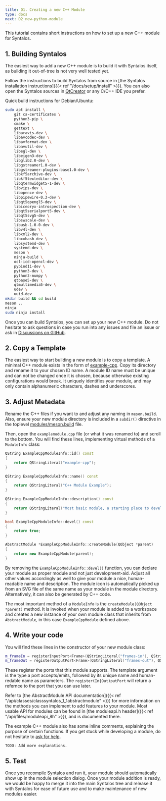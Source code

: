 ```yaml
---
title: D1. Creating a new C++ Module
type: docs
next: D2_new-python-module
---
```


This tutorial contains short instructions on how to set up a new C++ module
for Syntalos.

## 1. Building Syntalos

The easiest way to add a new C++ module is to build it with Syntalos itself, as building it
out-of-tree is not very well tested yet.

Follow the instructions to build Syntalos from source in [the Syntalos installation instructions]({{< ref "/docs/setup/install" >}}).
You can also open the Syntalos sources in [QtCreator](https://www.qt.io/product/development-tools) or any C/C++
IDE you prefer.

Quick build instructions for Debian/Ubuntu:

```bash
sudo apt install \
    git ca-certificates \
    python3-pip \
    cmake \
    gettext \
    libaravis-dev \
    libavcodec-dev \
    libavformat-dev \
    libavutil-dev \
    libegl-dev \
    libeigen3-dev \
    libglib2.0-dev \
    libgstreamer1.0-dev \
    libgstreamer-plugins-base1.0-dev \
    libkf5archive-dev \
    libkf5texteditor-dev \
    libqtermwidget5-1-dev \
    libvips-dev \
    libopencv-dev \
    libpipewire-0.3-dev \
    libqt5opengl5-dev \
    libiceoryx-introspection-dev \
    libqt5serialport5-dev \
    libqt5svg5-dev \
    libswscale-dev \
    libusb-1.0-0-dev \
    libv4l-dev \
    libxml2-dev \
    libxxhash-dev \
    libsystemd-dev \
    systemd-dev \
    meson \
    ninja-build \
    ocl-icd-opencl-dev \
    pybind11-dev \
    python3-dev \
    python3-numpy \
    qtbase5-dev \
    qtmultimedia5-dev \
    udev \
    uuid-dev
mkdir build && cd build
meson ..
ninja
sudo ninja install
```

Once you can build Syntalos, you can set up your new C++ module. Do not hesitate to ask questions in case you run into any issues
and file an issue or ask in [Discussions on GitHub](https://github.com/syntalos/syntalos/discussions).

## 2. Copy a Template

The easiest way to start building a new module is to copy a template.
A minimal C++ module exists in the form of [example-cpp](https://github.com/syntalos/syntalos/tree/master/modules/example-cpp).
Copy its directory and rename it to your chosen ID name.
A module ID name must be unique and can not be changed once it is chosen, because otherwise existing configurations would break.
It uniquely identifies your module, and may only contain alphanumeric characters, dashes and underscores.

## 3. Adjust Metadata

Rename the C++ files if you want to and adjust any naming in `meson.build`. Also, ensure your new module directory
is included in a `subdir()` directive in the toplevel
[modules/meson.build](https://github.com/syntalos/syntalos/blob/master/modules/meson.build) file.

Then, open the `examplemodule.cpp` file (or what it was renamed to) and scroll to the bottom.
You will find these lines, implementing virtual methods of a `ModuleInfo` class:

```cpp
QString ExampleCppModuleInfo::id() const
{
    return QStringLiteral("example-cpp");
}

QString ExampleCppModuleInfo::name() const
{
    return QStringLiteral("C++ Module Example");
}

QString ExampleCppModuleInfo::description() const
{
    return QStringLiteral("Most basic module, a starting place to develop a new C++ module.");
}

bool ExampleCppModuleInfo::devel() const
{
    return true;
}

AbstractModule *ExampleCppModuleInfo::createModule(QObject *parent)
{
    return new ExampleCppModule(parent);
}
```

By removing the `ExampleCppModuleInfo::devel()` function, you can declare your module as proper module and not just development-aid.
Adjust all other values accordingly as well to give your module a nice, human-readable name and description.
The module icon is automatically picked up from an SVG file of the same name as your module in the module directory.
Alternatively, it can also be generated by C++ code.

The most important method of a `ModuleInfo` is the `createModule(QObject *parent)` method.
It is invoked when your module is added to a workspace and creates a new instance of your own module class that inherits
from `ÀbstractModule`, in this case `ExampleCppModule` defined above.

## 4. Write your code

You will find these lines in the constructor of your new module class:

```cpp
m_frameIn = registerInputPort<Frame>(QStringLiteral("frames-in"), QStringLiteral("Frames In"));
m_frameOut = registerOutputPort<Frame>(QStringLiteral("frames-out"), QStringLiteral("Frames Out"));
```

These register the ports that this module supports. The template argument is the type a port accepts/emits, followed by its unique name
and human-redable name as parameters. The `register(In|Out)putPort` will return a refernce to the port that you can use later.

Refer to [the AbstractModule API documentation]({{< ref "/api/classes/classsyntalos_1_1abstractmodule" >}}) for more information on the
methods you can implement to add features to your module.
Most usable API for modules can be found in [the moduleapi.h header]({{< ref "/api/files/moduleapi_8h" >}}), and is documented there.

The example C++ module also has some inline comments, explaining the purpose of certain functions.
If you get stuck while developing a module, do not hesitate to [ask for help](https://github.com/syntalos/syntalos/discussions).

`TODO: Add more explanations.`

## 5. Test

Once you recompile Syntalos and run it, your module should automatically show up in the module selection dialog.
Once your module addition is ready, we would be happy to merge it into the main Syntalos tree and release it with
Syntalos for ease of future use and to make maintenance of new modules easier.

